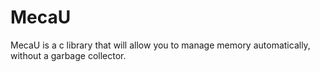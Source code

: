 # MecaU
MecaU is a c library that will allow you to manage memory automatically, without a garbage collector.
